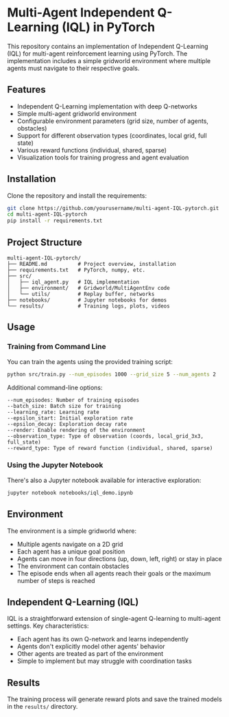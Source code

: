 # Multi-Agent Independent Q-Learning (IQL) in PyTorch

This repository contains an implementation of Independent Q-Learning (IQL) for multi-agent reinforcement learning using PyTorch. The implementation includes a simple gridworld environment where multiple agents must navigate to their respective goals.

## Features

- Independent Q-Learning implementation with deep Q-networks
- Simple multi-agent gridworld environment
- Configurable environment parameters (grid size, number of agents, obstacles)
- Support for different observation types (coordinates, local grid, full state)
- Various reward functions (individual, shared, sparse)
- Visualization tools for training progress and agent evaluation

## Installation

Clone the repository and install the requirements:

```bash
git clone https://github.com/yourusername/multi-agent-IQL-pytorch.git
cd multi-agent-IQL-pytorch
pip install -r requirements.txt
```

## Project Structure

```
multi-agent-IQL-pytorch/
├── README.md          # Project overview, installation
├── requirements.txt   # PyTorch, numpy, etc.
├── src/
│   ├── iql_agent.py   # IQL implementation
│   ├── environment/   # Gridworld/MultiAgentEnv code
│   └── utils/         # Replay buffer, networks
├── notebooks/         # Jupyter notebooks for demos
└── results/           # Training logs, plots, videos
```

## Usage

### Training from Command Line

You can train the agents using the provided training script:

```bash
python src/train.py --num_episodes 1000 --grid_size 5 --num_agents 2 
```

Additional command-line options:

```
--num_episodes: Number of training episodes
--batch_size: Batch size for training
--learning_rate: Learning rate
--epsilon_start: Initial exploration rate
--epsilon_decay: Exploration decay rate
--render: Enable rendering of the environment
--observation_type: Type of observation (coords, local_grid_3x3, full_state)
--reward_type: Type of reward function (individual, shared, sparse)
```

### Using the Jupyter Notebook

There's also a Jupyter notebook available for interactive exploration:

```bash
jupyter notebook notebooks/iql_demo.ipynb
```

## Environment

The environment is a simple gridworld where:

- Multiple agents navigate on a 2D grid
- Each agent has a unique goal position
- Agents can move in four directions (up, down, left, right) or stay in place
- The environment can contain obstacles
- The episode ends when all agents reach their goals or the maximum number of steps is reached

## Independent Q-Learning (IQL)

IQL is a straightforward extension of single-agent Q-learning to multi-agent settings. Key characteristics:

- Each agent has its own Q-network and learns independently
- Agents don't explicitly model other agents' behavior
- Other agents are treated as part of the environment
- Simple to implement but may struggle with coordination tasks

## Results

The training process will generate reward plots and save the trained models in the `results/` directory.
